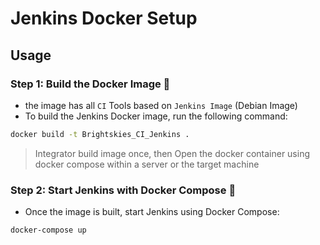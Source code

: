 # Jenkins Docker Setup

## Usage

### Step 1: Build the Docker Image 🐋
- the image has all `CI` Tools based on `Jenkins Image` (Debian Image) 
- To build the Jenkins Docker image, run the following command:

```bash
docker build -t Brightskies_CI_Jenkins .
```
> Integrator build image once, then Open the docker container using docker compose within a server or the target machine

### Step 2: Start Jenkins with Docker Compose 🐋
- Once the image is built, start Jenkins using Docker Compose:

```bash
docker-compose up
```